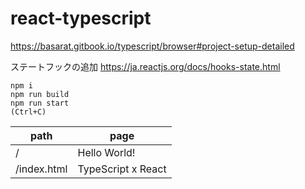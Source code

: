 # react-typescript


https://basarat.gitbook.io/typescript/browser#project-setup-detailed

ステートフックの追加
https://ja.reactjs.org/docs/hooks-state.html


```
npm i
npm run build
npm run start
(Ctrl+C)
```


path | page
---- | ----
/           | Hello World!
/index.html | TypeScript x React

